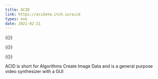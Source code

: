```yaml
---
title: ACID
link: https://acidatm.itch.io/acid
types: exe
date: 2021-02-21
---
```

{{<img acid-1>}}

{{<img acid-2>}}

{{<img acid-3>}}

<!--more-->

ACID is short for Algorithms Create Image Data and is a general purpose video synthesizer with a GUI
